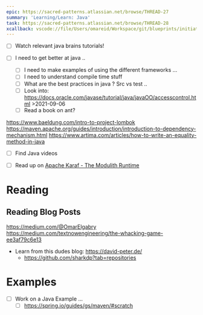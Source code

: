 ```yaml
---
epic: https://sacred-patterns.atlassian.net/browse/THREAD-27
summary: 'Learning/Learn: Java'
task: https://sacred-patterns.atlassian.net/browse/THREAD-28
xcallback: vscode://file/Users/omareid/Workspace/git/blueprints/initiatives/learning-java.md:1
---
```


* [ ] Watch relevant java brains tutorials!

* [ ] I need to get better at java ..
    * [ ] I need to make examples of using the different frameworks ...
    * [ ] I need to understand compile time stuff 
    * [ ] What are the best practices in java ? Src vs test ..
    * [ ] Look into: https://docs.oracle.com/javase/tutorial/java/javaOO/accesscontrol.html >2021-09-06
    * [ ] Read a book on ant?

https://www.baeldung.com/intro-to-project-lombok
https://maven.apache.org/guides/introduction/introduction-to-dependency-mechanism.html
https://www.artima.com/articles/how-to-write-an-equality-method-in-java

* [ ] Find Java videos

* [ ] Read up on [Apache Karaf - The Modulith Runtime](https://karaf.apache.org/)


# Reading

## Reading Blog Posts
https://medium.com/@OmarElgabry
https://medium.com/textnowengineering/the-whacking-game-ee3af79c6e13

- Learn from this dudes blog: https://david-peter.de/
    - https://github.com/sharkdp?tab=repositories

# Examples
* [ ] Work on a Java Example ...
	* [ ] https://spring.io/guides/gs/maven/#scratch
